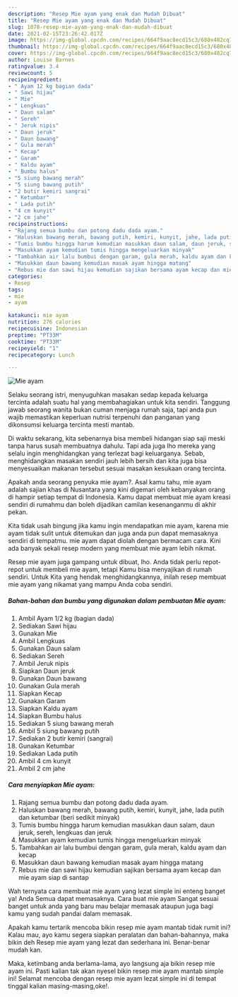 ```yaml
---
description: "Resep Mie ayam yang enak dan Mudah Dibuat"
title: "Resep Mie ayam yang enak dan Mudah Dibuat"
slug: 1078-resep-mie-ayam-yang-enak-dan-mudah-dibuat
date: 2021-02-15T23:26:42.017Z
image: https://img-global.cpcdn.com/recipes/664f9aac8ecd15c3/680x482cq70/mie-ayam-foto-resep-utama.jpg
thumbnail: https://img-global.cpcdn.com/recipes/664f9aac8ecd15c3/680x482cq70/mie-ayam-foto-resep-utama.jpg
cover: https://img-global.cpcdn.com/recipes/664f9aac8ecd15c3/680x482cq70/mie-ayam-foto-resep-utama.jpg
author: Louise Barnes
ratingvalue: 3.4
reviewcount: 5
recipeingredient:
- " Ayam 12 kg bagian dada"
- " Sawi hijau"
- " Mie"
- " Lengkuas"
- " Daun salam"
- " Sereh"
- " Jeruk nipis"
- " Daun jeruk"
- " Daun bawang"
- " Gula merah"
- " Kecap"
- " Garam"
- " Kaldu ayam"
- " Bumbu halus"
- "5 siung bawang merah"
- "5 siung bawang putih"
- "2 butir kemiri sangrai"
- " Ketumbar"
- " Lada putih"
- "4 cm kunyit"
- "2 cm jahe"
recipeinstructions:
- "Rajang semua bumbu dan potong dadu dada ayam."
- "Haluskan bawang merah, bawang putih, kemiri, kunyit, jahe, lada putih dan ketumbar (beri sedikit minyak)"
- "Tumis bumbu hingga harum kemudian masukkan daun salam, daun jeruk, sereh, lengkuas dan jeruk"
- "Masukkan ayam kemudian tumis hingga mengeluarkan minyak"
- "Tambahkan air lalu bumbui dengan garam, gula merah, kaldu ayam dan kecap"
- "Masukkan daun bawang kemudian masak ayam hingga matang"
- "Rebus mie dan sawi hijau kemudian sajikan bersama ayam kecap dan mie ayam siap di santap"
categories:
- Resep
tags:
- mie
- ayam

katakunci: mie ayam 
nutrition: 276 calories
recipecuisine: Indonesian
preptime: "PT33M"
cooktime: "PT33M"
recipeyield: "1"
recipecategory: Lunch

---
```



![Mie ayam](https://img-global.cpcdn.com/recipes/664f9aac8ecd15c3/680x482cq70/mie-ayam-foto-resep-utama.jpg)

Selaku seorang istri, menyuguhkan masakan sedap kepada keluarga tercinta adalah suatu hal yang membahagiakan untuk kita sendiri. Tanggung jawab seorang  wanita bukan cuman menjaga rumah saja, tapi anda pun wajib memastikan keperluan nutrisi terpenuhi dan panganan yang dikonsumsi keluarga tercinta mesti mantab.

Di waktu  sekarang, kita sebenarnya bisa membeli hidangan siap saji meski tanpa harus susah membuatnya dahulu. Tapi ada juga lho mereka yang selalu ingin menghidangkan yang terlezat bagi keluarganya. Sebab, menghidangkan masakan sendiri jauh lebih bersih dan kita juga bisa menyesuaikan makanan tersebut sesuai masakan kesukaan orang tercinta. 



Apakah anda seorang penyuka mie ayam?. Asal kamu tahu, mie ayam adalah sajian khas di Nusantara yang kini digemari oleh kebanyakan orang di hampir setiap tempat di Indonesia. Kamu dapat membuat mie ayam kreasi sendiri di rumahmu dan boleh dijadikan camilan kesenanganmu di akhir pekan.

Kita tidak usah bingung jika kamu ingin mendapatkan mie ayam, karena mie ayam tidak sulit untuk ditemukan dan juga anda pun dapat memasaknya sendiri di tempatmu. mie ayam dapat diolah dengan bermacam cara. Kini ada banyak sekali resep modern yang membuat mie ayam lebih nikmat.

Resep mie ayam juga gampang untuk dibuat, lho. Anda tidak perlu repot-repot untuk membeli mie ayam, tetapi Kamu bisa menyajikan di rumah sendiri. Untuk Kita yang hendak menghidangkannya, inilah resep membuat mie ayam yang nikamat yang mampu Anda coba sendiri.

<!--inarticleads1-->

##### Bahan-bahan dan bumbu yang digunakan dalam pembuatan Mie ayam:

1. Ambil  Ayam 1/2 kg (bagian dada)
1. Sediakan  Sawi hijau
1. Gunakan  Mie
1. Ambil  Lengkuas
1. Gunakan  Daun salam
1. Sediakan  Sereh
1. Ambil  Jeruk nipis
1. Siapkan  Daun jeruk
1. Gunakan  Daun bawang
1. Gunakan  Gula merah
1. Siapkan  Kecap
1. Gunakan  Garam
1. Siapkan  Kaldu ayam
1. Siapkan  Bumbu halus
1. Sediakan 5 siung bawang merah
1. Ambil 5 siung bawang putih
1. Sediakan 2 butir kemiri (sangrai)
1. Gunakan  Ketumbar
1. Sediakan  Lada putih
1. Ambil 4 cm kunyit
1. Ambil 2 cm jahe




<!--inarticleads2-->

##### Cara menyiapkan Mie ayam:

1. Rajang semua bumbu dan potong dadu dada ayam.
1. Haluskan bawang merah, bawang putih, kemiri, kunyit, jahe, lada putih dan ketumbar (beri sedikit minyak)
1. Tumis bumbu hingga harum kemudian masukkan daun salam, daun jeruk, sereh, lengkuas dan jeruk
1. Masukkan ayam kemudian tumis hingga mengeluarkan minyak
1. Tambahkan air lalu bumbui dengan garam, gula merah, kaldu ayam dan kecap
1. Masukkan daun bawang kemudian masak ayam hingga matang
1. Rebus mie dan sawi hijau kemudian sajikan bersama ayam kecap dan mie ayam siap di santap




Wah ternyata cara membuat mie ayam yang lezat simple ini enteng banget ya! Anda Semua dapat memasaknya. Cara buat mie ayam Sangat sesuai banget untuk anda yang baru mau belajar memasak ataupun juga bagi kamu yang sudah pandai dalam memasak.

Apakah kamu tertarik mencoba bikin resep mie ayam mantab tidak rumit ini? Kalau mau, ayo kamu segera siapkan peralatan dan bahan-bahannya, maka bikin deh Resep mie ayam yang lezat dan sederhana ini. Benar-benar mudah kan. 

Maka, ketimbang anda berlama-lama, ayo langsung aja bikin resep mie ayam ini. Pasti kalian tak akan nyesel bikin resep mie ayam mantab simple ini! Selamat mencoba dengan resep mie ayam lezat simple ini di tempat tinggal kalian masing-masing,oke!.

